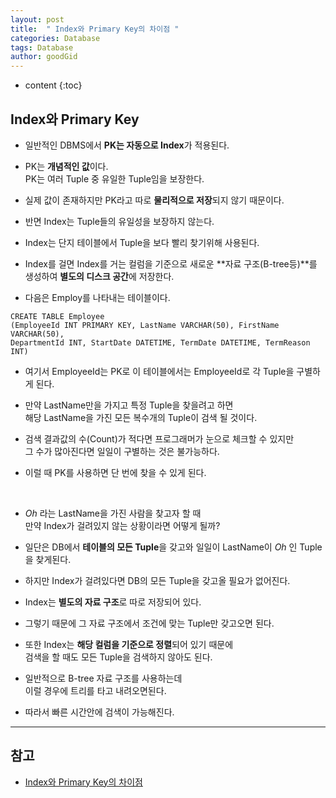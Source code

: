 ```yaml
---
layout: post
title:  " Index와 Primary Key의 차이점 "
categories: Database
tags: Database
author: goodGid
---
```

* content
{:toc}

## Index와 Primary Key

* 일반적인 DBMS에서 **PK는 자동으로 Index**가 적용된다.

* PK는 **개념적인 값**이다. <br> PK는 여러 Tuple 중 유일한 Tuple임을 보장한다.

* 실제 값이 존재하지만 PK라고 따로 **물리적으로 저장**되지 않기 때문이다.

* 반면 Index는 Tuple들의 유일성을 보장하지 않는다.









* Index는 단지 테이블에서 Tuple을 보다 빨리 찾기위해 사용된다.

* Index를 걸면 Index를 거는 컬럼을 기준으로 새로운 **자료 구조(B-tree등)**를 생성하여 **별도의 디스크 공간**에 저장한다.

* 다음은 Employ를 나타내는 테이블이다.

```
CREATE TABLE Employee
(EmployeeId INT PRIMARY KEY, LastName VARCHAR(50), FirstName VARCHAR(50),
DepartmentId INT, StartDate DATETIME, TermDate DATETIME, TermReason INT)
```

* 여기서 EmployeeId는 PK로 이 테이블에서는 EmployeeId로 각 Tuple을 구별하게 된다.

* 만약 LastName만을 가지고 특정 Tuple을 찾을려고 하면 <br> 해당 LastName을 가진 모든 복수개의 Tuple이 검색 될 것이다.

* 검색 결과값의 수(Count)가 적다면 프로그래머가 눈으로 체크할 수 있지만 <br> 그 수가 많아진다면 일일이 구별하는 것은 불가능하다.

* 이럴 때 PK를 사용하면 단 번에 찾을 수 있게 된다.

<br>

* *Oh* 라는 LastName을 가진 사람을 찾고자 할 때 <br> 만약 Index가 걸려있지 않는 상황이라면 어떻게 될까?

* 일단은 DB에서 **테이블의 모든 Tuple**을 갖고와 일일이 LastName이 *Oh* 인 Tuple을 찾게된다.

* 하지만 Index가 걸려있다면 DB의 모든 Tuple을 갖고올 필요가 없어진다.

* Index는 **별도의 자료 구조**로 따로 저장되어 있다.

* 그렇기 때문에 그 자료 구조에서 조건에 맞는 Tuple만 갖고오면 된다.

* 또한 Index는 **해당 컬럼을 기준으로 정렬**되어 있기 때문에 <br> 검색을 할 때도 모든 Tuple을 검색하지 않아도 된다.

* 일반적으로 B-tree 자료 구조를 사용하는데 <br> 이럴 경우에 트리를 타고 내려오면된다.

* 따라서 빠른 시간안에 검색이 가능해진다.


---

## 참고

* [Index와 Primary Key의 차이점](http://plaboratory.org/archives/809)